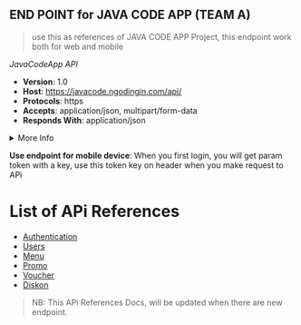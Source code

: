 ## END POINT for JAVA CODE APP (TEAM A)
> use this as references of JAVA CODE APP Project, this endpoint work both for web and mobile

*JavaCodeApp API*
- **Version**: 1.0
- **Host**: https://javacode.ngodingin.com/api/
- **Protocols**: https
- **Accepts**: application/json, multipart/form-data
- **Responds With**: application/json

<details><summary>More Info</summary>
<p>

- Database Structure: [see database structure](https://drive.google.com/file/d/1bqHTalvlo1LK_uZAnFRb_A2lbKJTBfmG/view?usp=sharing)
- Contact Email: mahendradwipurwanto@gmail.com
- Telegram Channel: [join now](https://t.me/+fmatnn17a1UyZTQ1)

</p>
</details>

**Use endpoint for mobile device**:
When you first login, you will get param token with a key, use this token key on header when you make request to APi

# **List of APi References**

- [Authentication](https://github.com/mahendradwipurwanto/javacodeapp_docs/blob/main/AUTHENTICATION.md)
- [Users](https://github.com/mahendradwipurwanto/javacodeapp_docs/blob/main/USERS.md)
- [Menu](https://github.com/mahendradwipurwanto/javacodeapp_docs/blob/main/MENU.md)
- [Promo](https://github.com/mahendradwipurwanto/javacodeapp_docs/blob/main/PROMO.md)
- [Voucher](https://github.com/mahendradwipurwanto/javacodeapp_docs/blob/main/VOUCHER.md)
- [Diskon](https://github.com/mahendradwipurwanto/javacodeapp_docs/blob/main/DISKON.md)


> NB: This APi References Docs, will be updated when there are new endpoint.